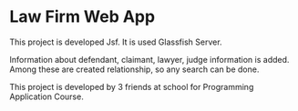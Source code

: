 # Law Firm Web App

This project is developed Jsf. It is used Glassfish Server.

Information about defendant, claimant, lawyer, judge information is added. Among these are created relationship, so any search can be done.

This project is developed by 3 friends at school for Programming Application Course.
